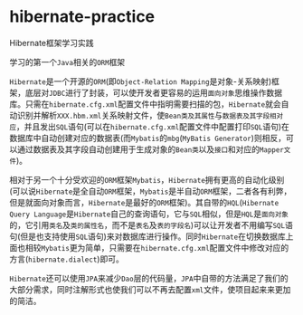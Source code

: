 # hibernate-practice
Hibernate框架学习实践

学习的第一个`Java`相关的`ORM`框架  
  
`Hibernate`是一个开源的`ORM`(即`Object-Relation Mapping`是对象-关系映射)框架，底层对`JDBC`进行了封装，可以使开发者更容易的运用`面向对象`思维操作数据库。只需在`hibernate.cfg.xml`配置文件中指明需要扫描的包，`Hibernate`就会自动识别并解析`XXX.hbm.xml`关系映射文件，使`Bean类及其属性`与`数据表及其字段相对应`，并且发出`SQL`语句(可以在`hibernate.cfg.xml`配置文件中配置打印`SQL`语句)在数据库中自动创建对应的数据表(而`Mybatis`的`mbg`(`MyBatis Generator`)则相反，可以通过数据表及其字段自动创建用于生成对象的`Bean类`以及`接口`和对应的`Mapper文件`)。  

相对于另一个十分受欢迎的`ORM`框架`Mybatis`，`Hibernate`拥有更高的自动化级别(可以说`Hibernate`是全自动`ORM`框架，`Mybatis`是半自动`ORM`框架，二者各有利弊，但是就面向对象而言，`Hibernate`是最好的`ORM`框架)。其自带的`HQL`(`Hibernate Query Language`是`Hibernate`自己的查询语句，它与`SQL`相似，但是`HQL`是`面向对象`的，它引用`类名`及`类的属性名`，而不是`表名`及`表的字段名`)可以让开发者不用编写`SQL`语句(但是也支持使用`SQL`语句)来对数据库进行操作。同时`Hibernate`在切换数据库上面也相较`Mybatis`更为简单，只需要在`hibernate.cfg.xml`配置文件中修改对应的方言(`hibernate.dialect`)即可。
  
`Hibernate`还可以使用`JPA`来减少`Dao`层的代码量，`JPA`中自带的方法满足了我们的大部分需求，同时注解形式也使我们可以不再去配置`xml`文件，使项目起来来更加的简洁。

